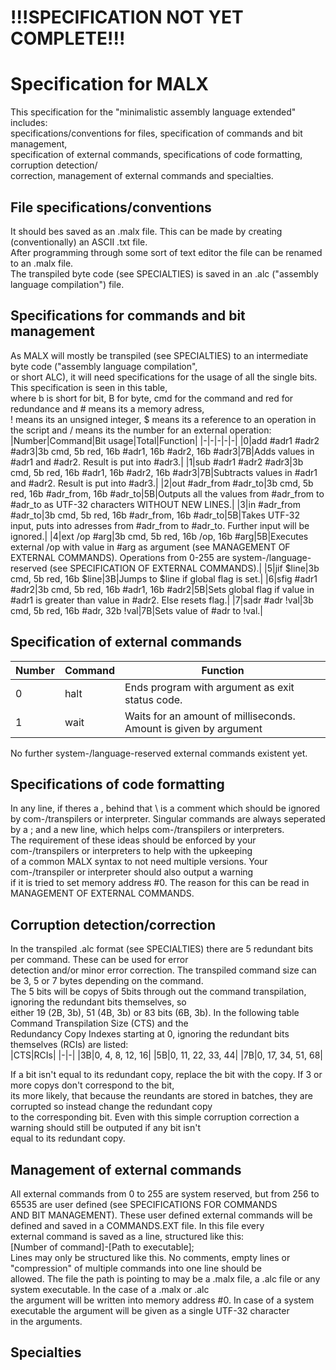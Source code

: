 # !!!SPECIFICATION NOT YET COMPLETE!!!
# Specification for MALX
This specification for the "minimalistic assembly language extended" includes:  
specifications/conventions for files, specification of commands and bit management,  
specification of external commands, specifications of code formatting, corruption detection/  
correction, management of external commands and specialties.  
## File specifications/conventions  
It should bes saved as an .malx file. This can be made by creating (conventionally) an ASCII .txt file.  
After programming through some sort of text editor the file can be renamed to an .malx file.  
The transpiled byte code (see SPECIALTIES) is saved in an .alc ("assembly language compilation") file.
## Specifications for commands and bit management  
As MALX will mostly be transpiled (see SPECIALTIES) to an intermediate byte code ("assembly language compilation",  
or short ALC), it will need specifications for the usage of all the single bits. This specification is seen in this table,  
where b is short for bit, B for byte, cmd for the command and red for redundance and # means its a memory adress,  
! means its an unsigned integer, $ means its a reference to an operation in the script and / means its the number for an external operation:
|Number|Command|Bit usage|Total|Function|
|-|-|-|-|-|
|0|add #adr1 #adr2 #adr3|3b cmd, 5b red, 16b #adr1, 16b #adr2, 16b #adr3|7B|Adds values in #adr1 and #adr2. Result is put into #adr3.|
|1|sub #adr1 #adr2 #adr3|3b cmd, 5b red, 16b #adr1, 16b #adr2, 16b #adr3|7B|Subtracts values in #adr1 and #adr2. Result is put into #adr3.|
|2|out #adr_from #adr_to|3b cmd, 5b red, 16b #adr_from, 16b #adr_to|5B|Outputs all the values from #adr_from to #adr_to as UTF-32 characters WITHOUT NEW LINES.|
|3|in #adr_from #adr_to|3b cmd, 5b red, 16b #adr_from, 16b #adr_to|5B|Takes UTF-32 input, puts into adresses from #adr_from to #adr_to. Further input will be ignored.|
|4|ext /op #arg|3b cmd, 5b red, 16b /op, 16b #arg|5B|Executes external /op with value in #arg as argument (see MANAGEMENT OF EXTERNAL COMMANDS). Operations from 0-255 are system-/language-reserved (see SPECIFICATION OF EXTERNAL COMMANDS).|
|5|jif $line|3b cmd, 5b red, 16b $line|3B|Jumps to $line if global flag is set.|
|6|sfig #adr1 #adr2|3b cmd, 5b red, 16b #adr1, 16b #adr2|5B|Sets global flag if value in #adr1 is greater than value in #adr2. Else resets flag.|
|7|sadr #adr !val|3b cmd, 5b red, 16b #adr, 32b !val|7B|Sets value of #adr to !val.|  
## Specification of external commands  
|Number|Command|Function|
|-|-|-|
|0|halt|Ends program with argument as exit status code.|
|1|wait|Waits for an amount of milliseconds. Amount is given by argument|  

No further system-/language-reserved external commands existent yet.
## Specifications of code formatting
In any line, if theres a \, behind that \ is a comment which should be ignored by com-/transpilers or interpreter.
Singular commands are always seperated by a ; and a new line, which helps com-/transpilers or interpreters.  
The requirement of these ideas should be enforced by your com-/transpilers or interpreters to help with the upkeeping  
of a common MALX syntax to not need multiple versions. Your com-/transpiler or interpreter should also output a warning  
if it is tried to set memory address #0. The reason for this can be read in MANAGEMENT OF EXTERNAL COMMANDS.  
## Corruption detection/correction  
In the transpiled .alc format (see SPECIALTIES) there are 5 redundant bits per command. These can be used for error  
detection and/or minor error correction. The transpiled command size can be 3, 5 or 7 bytes depending on the command.  
The 5 bits will be copys of 5bits through out the command transpilation, ignoring the redundant bits themselves, so  
either 19 (2B, 3b), 51 (4B, 3b) or 83 bits (6B, 3b). In the following table Command Transpilation Size (CTS) and the  
Redundancy Copy Indexes starting at 0, ignoring the redundant bits themselves (RCIs) are listed:  
|CTS|RCIs|
|-|-|
|3B|0, 4, 8, 12, 16|
|5B|0, 11, 22, 33, 44|
|7B|0, 17, 34, 51, 68|  

If a bit isn't equal to its redundant copy, replace the bit with the copy. If 3 or more copys don't correspond to the bit,  
its more likely, that because the reundants are stored in batches, they are corrupted so instead change the redundant copy  
to the corresponding bit. Even with this simple corruption correction a warning should still be outputed if any bit isn't  
equal to its redundant copy.  
## Management of external commands
All external commands from 0 to 255 are system reserved, but from 256 to 65535 are user defined (see SPECIFICATIONS FOR COMMANDS  
AND BIT MANAGEMENT). These user defined external commands will be defined and saved in a COMMANDS.EXT file. In this file every  
external command is saved as a line, structured like this:  
[Number of command]-[Path to executable];  
Lines may only be structured like this. No comments, empty lines or "compression" of multiple commands into one line should be  
allowed. The file the path is pointing to may be a .malx file, a .alc file or any system executable. In the case of a .malx or .alc  
the argument will be written into memory address #0. In case of a system executable the argument will be given as a single UTF-32 character  
in the arguments.
## Specialties
